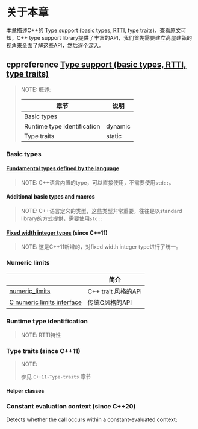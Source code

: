 # 关于本章

本章描述C++的 [Type support (basic types, RTTI, type traits)](https://en.cppreference.com/w/cpp/types)，查看原文可知，C++ type support library提供了丰富的API，我们首先需要建立高屋建瓴的视角来全面了解这些API，然后逐个深入。

## cppreference [Type support (basic types, RTTI, type traits)](https://en.cppreference.com/w/cpp/types) 

> NOTE: 概述:
>
> | 章节                        | 说明    |
> | --------------------------- | ------- |
> | Basic types                 |         |
> | Runtime type identification | dynamic |
> | Type traits                 | static  |
>
> 



### Basic types

#### [Fundamental types defined by the language](https://en.cppreference.com/w/cpp/language/types)

> NOTE: C++语言内置的type，可以直接使用，不需要使用`std::`。

#### Additional basic types and macros

> NOTE: C++语言定义的类型，这些类型非常重要，往往是以standard library的方式提供，需要使用`std::`



#### [Fixed width integer types](https://en.cppreference.com/w/cpp/types/integer) (since C++11)

> NOTE: 这是C++11新增的，对fixed width integer type进行了统一。

### Numeric limits

|                                                              | 简介                |
| ------------------------------------------------------------ | ------------------- |
| [numeric_limits](https://en.cppreference.com/w/cpp/types/numeric_limits) | C++ trait 风格的API |
| [C numeric limits interface](https://en.cppreference.com/w/cpp/types/climits) | 传统C风格的API      |



### Runtime type identification

> NOTE: RTTI特性

### Type traits (since C++11)

> NOTE: 
>
> 参见 `C++11-Type-traits` 章节



#### Helper classes

### Constant evaluation context (since C++20)

Detects whether the call occurs within a constant-evaluated context;